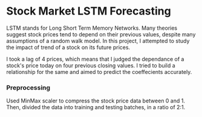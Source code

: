 # Stock Market LSTM Forecasting
LSTM stands for Long Short Term Memory Networks. Many theories suggest stock prices tend to depend on their previous values, despite many assumptions of a random walk model.
In this project, I attempted to study the impact of trend of a stock on its future prices. 

I took a lag of 4 prices, which means that I judged the dependance of a stock's price today on four previous closing values. I tried to build a relationship for the same and aimed to predict the coeffecients accurately.

### Preprocessing
Used MinMax scaler to compress the stock price data between 0 and 1.
Then, divided the data into training and testing batches, in a ratio of 2:1.
